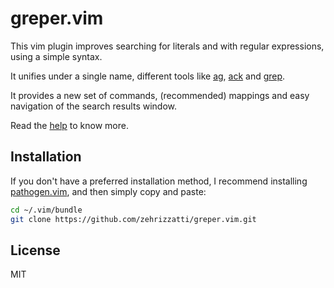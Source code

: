 # greper.vim

This vim plugin improves searching for literals and with regular
expressions, using a simple syntax.

It unifies under a single name, different tools like [ag][ag],
[ack][ack] and [grep][grep].

It provides a new set of commands, (recommended) mappings and easy
navigation of the search results window.

Read the [help][vim-doc] to know more.

## Installation

If you don't have a preferred installation method, I recommend
installing [pathogen.vim][pathogen], and then simply copy and paste:

```bash
cd ~/.vim/bundle
git clone https://github.com/zehrizzatti/greper.vim.git
```

## License

MIT

[ack]: http://betterthangrep.com/
[ag]: https://github.com/ggreer/the_silver_searcher
[grep]: http://www.gnu.org/software/grep/
[pathogen]: https://github.com/tpope/vim-pathogen
[vim-doc]: http://vim-doc.heroku.com/view?https://raw.github.com/zehrizzatti/greper.vim/master/doc/greper.txt
